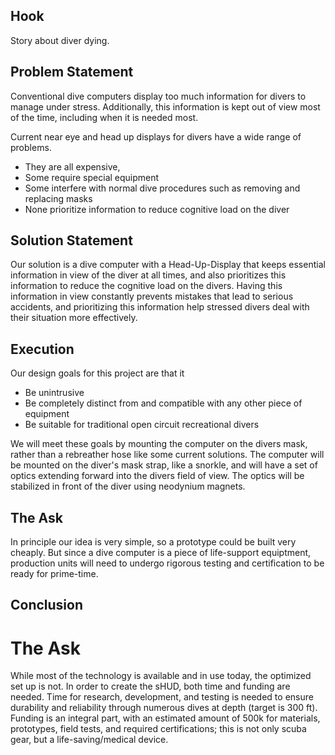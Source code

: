 Hook
----
Story about diver dying.

Problem Statement
-----------------
Conventional dive computers display too much information for divers to manage under stress.
Additionally, this information is kept out of view most of the time, including when it is needed most.

Current near eye and head up displays for divers have a wide range of problems.
- They are all expensive, 
- Some require special equipment
- Some interfere with normal dive procedures such as removing and replacing masks
- None prioritize information to reduce cognitive load on the diver

Solution Statement
------------------
Our solution is a dive computer with a Head-Up-Display that keeps essential information in view of the diver
at all times, and also prioritizes this information to reduce the cognitive load on the divers.
Having this information in view constantly prevents mistakes that lead to serious accidents,
and prioritizing this information help stressed divers deal with their situation more effectively.

Execution
---------
Our design goals for this project are that it
- Be unintrusive
- Be completely distinct from and compatible with any other piece of equipment
- Be suitable for traditional open circuit recreational divers

We will meet these goals by mounting the computer on the divers mask, rather than a 
rebreather hose like some current solutions.  The computer will be mounted on the diver's
mask strap, like a snorkle, and will have a set of optics extending forward into the 
divers field of view.  The optics will be stabilized in front of the diver using 
neodynium magnets.

The Ask
-------
In principle our idea is very simple, so a prototype could be built very cheaply.
But since a dive computer is a piece of life-support equiptment, production units 
will need to undergo rigorous testing and certification to be ready for prime-time.


Conclusion
----------

The Ask
=======
While most of the technology is available and in use today, the optimized set up is not. 
In order to create the sHUD, both time and funding are needed. Time for research,
development, and testing is needed to ensure durability and reliability through numerous 
dives at depth (target is 300 ft). Funding is an integral part, with an estimated amount 
of 500k for materials, prototypes, field tests, and required certifications; this is not
only scuba gear, but a life-saving/medical device. 
